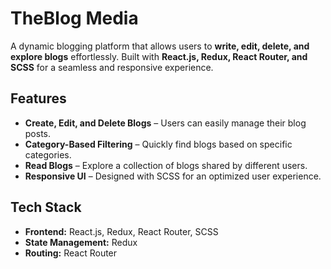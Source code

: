 # TheBlog Media 
A dynamic blogging platform that allows users to **write, edit, delete, and explore blogs** effortlessly. Built with **React.js, Redux, React Router, and SCSS** for a seamless and responsive experience.  

##  Features  
- **Create, Edit, and Delete Blogs** – Users can easily manage their blog posts.  
- **Category-Based Filtering** – Quickly find blogs based on specific categories.  
- **Read Blogs** – Explore a collection of blogs shared by different users.  
- **Responsive UI** – Designed with SCSS for an optimized user experience.  

## Tech Stack  
- **Frontend:** React.js, Redux, React Router, SCSS  
- **State Management:** Redux  
- **Routing:** React Router  


